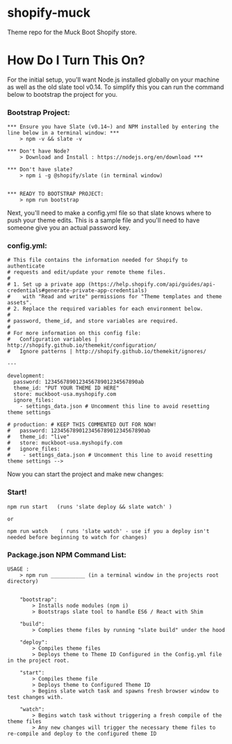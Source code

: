 # shopify-muck
Theme repo for the Muck Boot Shopify store. 


# How Do I Turn This On?

For the initial setup, you'll want Node.js installed globally on your machine as well as the old slate tool v0.14. To simplify this you can run the command below to bootstrap the project for you. 

### Bootstrap Project: 
```
*** Ensure you have Slate (v0.14~) and NPM installed by entering the line below in a terminal window: ***
	> npm -v && slate -v

*** Don't have Node? 
	> Download and Install : https://nodejs.org/en/download ***

*** Don't have slate? 
	> npm i -g @shopify/slate (in terminal window)


*** READY TO BOOTSTRAP PROJECT:
	> npm run bootstrap
```


Next, you'll need to make a config.yml file so that slate knows where to push your theme edits. This is a sample file and you'll need to have someone give you an actual password key. 

### config.yml: 
```
# This file contains the information needed for Shopify to authenticate
# requests and edit/update your remote theme files.
#
# 1. Set up a private app (https://help.shopify.com/api/guides/api-credentials#generate-private-app-credentials)
#    with "Read and write" permissions for "Theme templates and theme assets".
# 2. Replace the required variables for each environment below.
#
# password, theme_id, and store variables are required.
#
# For more information on this config file:
#   Configuration variables | http://shopify.github.io/themekit/configuration/
#   Ignore patterns | http://shopify.github.io/themekit/ignores/

---

development:
  password: 123456789012345678901234567890ab
  theme_id: "PUT YOUR THEME ID HERE"
  store: muckboot-usa.myshopify.com
  ignore_files:
    - settings_data.json # Uncomment this line to avoid resetting theme settings

# production: # KEEP THIS COMMENTED OUT FOR NOW!
#   password: 123456789012345678901234567890ab
#   theme_id: "live"
#   store: muckboot-usa.myshopify.com
#   ignore_files:
#    - settings_data.json # Uncomment this line to avoid resetting theme settings -->
```


Now you can start the project and make new changes:

### Start!
```
npm run start   (runs 'slate deploy && slate watch' )

or 

npm run watch    ( runs 'slate watch' - use if you a deploy isn't needed before beginning to watch for changes)
```



### Package.json NPM Command List:
```
USAGE :
	> npm run ___________ (in a terminal window in the projects root directory)


    "bootstrap":
    	> Installs node modules (npm i)
    	> Bootstraps slate tool to handle ES6 / React with Shim

    "build": 
    	> Complies theme files by running "slate build" under the hood

    "deploy":
    	> Compiles theme files
    	> Deploys theme to Theme ID Configured in the Config.yml file in the project root.

    "start": 
    	> Compiles theme file
    	> Deploys theme to Configured Theme ID
    	> Begins slate watch task and spawns fresh browser window to test changes with.

    "watch": 
    	> Begins watch task without triggering a fresh compile of the theme files
    	> Any new changes will trigger the necessary theme files to re-compile and deploy to the configured theme ID 

```
